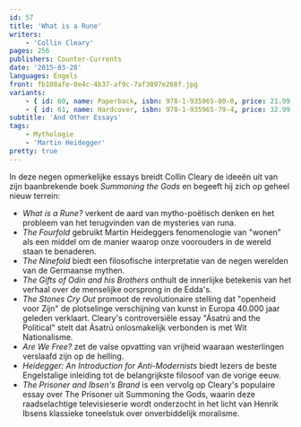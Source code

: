 ```yaml
---
id: 57
title: 'What is a Rune'
writers:
    - 'Collin Cleary'
pages: 256
publishers: Counter-Currents
date: '2015-03-28'
languages: Engels
front: fb108afe-0e4c-4b37-af9c-7af3097e268f.jpg
variants:
    - { id: 60, name: Paperback, isbn: 978-1-935965-80-0, price: 21.99, out_of_stock: 0 }
    - { id: 61, name: Hardcover, isbn: 978-1-935965-79-4, price: 32.99, out_of_stock: 0 }
subtitle: 'And Other Essays'
tags:
    - Mythologie
    - 'Martin Heidegger'
pretty: true
---
```


In deze negen opmerkelijke essays breidt Collin Cleary de ideeën uit van zijn baanbrekende boek *Summoning the Gods* en begeeft hij zich op geheel nieuw terrein:

- *What is a Rune?* verkent de aard van mytho-poëtisch denken en het probleem van het terugvinden van de mysteries van runa.
- *The Fourfold* gebruikt Martin Heideggers fenomenologie van "wonen" als een middel om de manier waarop onze voorouders in de wereld staan te benaderen.
- *The Ninefold* biedt een filosofische interpretatie van de negen werelden van de Germaanse mythen.
- *The Gifts of Odin and his Brothers* onthult de innerlijke betekenis van het verhaal over de menselijke oorsprong in de Edda's.
- *The Stones Cry Out* promoot de revolutionaire stelling dat "openheid voor Zijn" de plotselinge verschijning van kunst in Europa 40.000 jaar geleden verklaart.
Cleary's controversiële essay "Ásatrú and the Political" stelt dat Ásatrú onlosmakelijk verbonden is met Wit Nationalisme.
- *Are We Free?* zet de valse opvatting van vrijheid waaraan westerlingen verslaafd zijn op de helling.
- *Heidegger: An Introduction for Anti-Modernists* biedt lezers de beste Engelstalige inleiding tot de belangrijkste filosoof van de vorige eeuw.
- *The Prisoner and Ibsen's Brand* is een vervolg op Cleary's populaire essay over The Prisoner uit Summoning the Gods, waarin deze raadselachtige televisieserie wordt onderzocht in het licht van Henrik Ibsens klassieke toneelstuk over onverbiddelijk moralisme.
